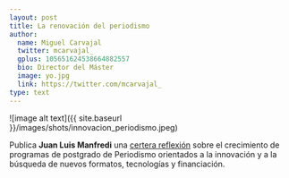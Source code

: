 ```yaml
---
layout: post
title: La renovación del periodismo
author:
  name: Miguel Carvajal
  twitter: mcarvajal_
  gplus: 105651624538664882557 
  bio: Director del Máster
  image: yo.jpg
  link: https://twitter.com/mcarvajal_
type: text
---
```

![image alt text]({{ site.baseurl }}/images/shots/innovacion_periodismo.jpeg)

Publica **Juan Luis Manfredi** una [certera reflexión](http://bit.ly/W1RPSO "La renovación del periodismo") sobre el crecimiento de programas de postgrado de Periodismo orientados a la innovación y a la búsqueda de nuevos formatos, tecnologías y financiación. 